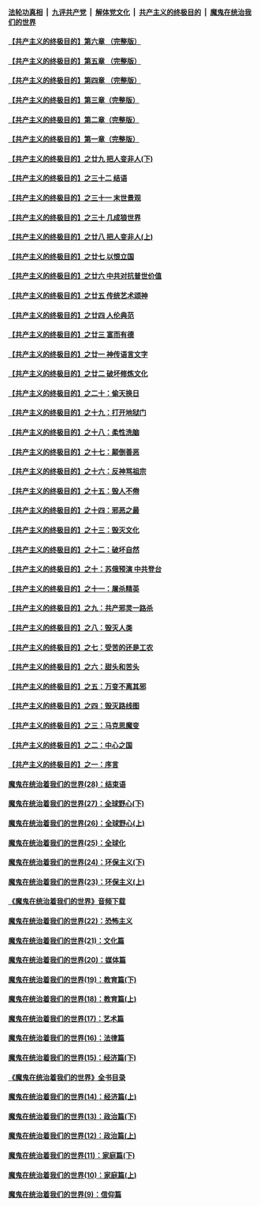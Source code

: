 

####  [法轮功真相](../../../../basic/blob/master/README.md?t=06191002) &nbsp;|&nbsp; [九评共产党](../../../../9ping.md/blob/master/README.md?t=06191002) &nbsp;|&nbsp; [解体党文化](../../../../jtdwh.md/blob/master/README.md?t=06191002)  &nbsp;|&nbsp; [共产主义的终极目的](../../../../gczydzjmd.md/blob/master/README.md?t=06191002) &nbsp;|&nbsp; [魔鬼在统治我们的世界](../../../../mgztzwmdsj.md/blob/master/README.md?t=06191002) 

#### [【共产主义的终极目的】第六章 （完整版）](../pages/nsc422/n11428913.md?t=06191002) 

#### [【共产主义的终极目的】第五章 （完整版）](../pages/nsc422/n11428912.md?t=06191002) 

#### [【共产主义的终极目的】第四章 （完整版）](../pages/nsc422/n11428907.md?t=06191002) 

#### [【共产主义的终极目的】第三章（完整版）](../pages/nsc422/n11428848.md?t=06191002) 

#### [【共产主义的终极目的】第二章（完整版）](../pages/nsc422/n11428831.md?t=06191002) 

#### [【共产主义的终极目的】第一章（完整版）](../pages/nsc422/n11417651.md?t=06191002) 

#### [【共产主义的终极目的】之廿九 把人变非人(下)](../pages/nsc422/n11344140.md?t=06191002) 

#### [【共产主义的终极目的】之三十二 结语](../pages/nsc422/n11360535.md?t=06191002) 

#### [【共产主义的终极目的】之三十一 末世景观](../pages/nsc422/n11351129.md?t=06191002) 

#### [【共产主义的终极目的】之三十 几成狼世界](../pages/nsc422/n11348280.md?t=06191002) 

#### [【共产主义的终极目的】之廿八 把人变非人(上)](../pages/nsc422/n11340492.md?t=06191002) 

#### [【共产主义的终极目的】之廿七 以恨立国](../pages/nsc422/n11336944.md?t=06191002) 

#### [【共产主义的终极目的】之廿六 中共对抗普世价值](../pages/nsc422/n11324785.md?t=06191002) 

#### [【共产主义的终极目的】之廿五 传统艺术颂神](../pages/nsc422/n11296396.md?t=06191002) 

#### [【共产主义的终极目的】之廿四 人伦典范](../pages/nsc422/n11296397.md?t=06191002) 

#### [【共产主义的终极目的】之廿三 富而有德](../pages/nsc422/n11283598.md?t=06191002) 

#### [【共产主义的终极目的】之廿一 神传语言文字](../pages/nsc422/n11263265.md?t=06191002) 

#### [【共产主义的终极目的】之廿二 破坏修炼文化](../pages/nsc422/n11245728.md?t=06191002) 

#### [【共产主义的终极目的】之二十：偷天换日](../pages/nsc422/n11238846.md?t=06191002) 

#### [【共产主义的终极目的】之十九：打开地狱门](../pages/nsc422/n11206376.md?t=06191002) 

#### [【共产主义的终极目的】之十八：柔性洗脑](../pages/nsc422/n11199994.md?t=06191002) 

#### [【共产主义的终极目的】之十七：颠倒善恶](../pages/nsc422/n11179782.md?t=06191002) 

#### [【共产主义的终极目的】之十六：反神骂祖宗](../pages/nsc422/n11166798.md?t=06191002) 

#### [【共产主义的终极目的】之十五：毁人不倦](../pages/nsc422/n11166792.md?t=06191002) 

#### [【共产主义的终极目的】之十四：邪恶之最](../pages/nsc422/n11150249.md?t=06191002) 

#### [【共产主义的终极目的】之十三：毁灭文化](../pages/nsc422/n11135227.md?t=06191002) 

#### [【共产主义的终极目的】之十二：破坏自然](../pages/nsc422/n11135214.md?t=06191002) 

#### [【共产主义的终极目的】之十：苏俄预演 中共登台](../pages/nsc422/n11118424.md?t=06191002) 

#### [【共产主义的终极目的】之十一：屠杀精英](../pages/nsc422/n11118442.md?t=06191002) 

#### [【共产主义的终极目的】之九：共产邪灵一路杀](../pages/nsc422/n11114139.md?t=06191002) 

#### [【共产主义的终极目的】之八：毁灭人类](../pages/nsc422/n11108503.md?t=06191002) 

#### [【共产主义的终极目的】之七：受苦的还是工农](../pages/nsc422/n11101809.md?t=06191002) 

#### [【共产主义的终极目的】之六：甜头和苦头](../pages/nsc422/n11096971.md?t=06191002) 

#### [【共产主义的终极目的】之五：万变不离其邪](../pages/nsc422/n11091285.md?t=06191002) 

#### [【共产主义的终极目的】之四：毁灭路线图](../pages/nsc422/n11086284.md?t=06191002) 

#### [【共产主义的终极目的】之三：马克思魔变](../pages/nsc422/n11061941.md?t=06191002) 

#### [【共产主义的终极目的】之二：中心之国](../pages/nsc422/n11047728.md?t=06191002) 

#### [【共产主义的终极目的】之一：序言](../pages/nsc422/n11086077.md?t=06191002) 

#### [魔鬼在统治着我们的世界(28)：结束语](../pages/nsc422/n10936246.md?t=06191002) 

#### [魔鬼在统治着我们的世界(27)：全球野心(下)](../pages/nsc422/n10928319.md?t=06191002) 

#### [魔鬼在统治着我们的世界(26)：全球野心(上)](../pages/nsc422/n10900318.md?t=06191002) 

#### [魔鬼在统治着我们的世界(25)：全球化](../pages/nsc422/n10788205.md?t=06191002) 

#### [魔鬼在统治着我们的世界(24)：环保主义(下)](../pages/nsc422/n10695307.md?t=06191002) 

#### [魔鬼在统治着我们的世界(23)：环保主义(上)](../pages/nsc422/n10688613.md?t=06191002) 

#### [《魔鬼在统治着我们的世界》音频下载](../pages/nsc422/n10635553.md?t=06191002) 

#### [魔鬼在统治着我们的世界(22)：恐怖主义](../pages/nsc422/n10614727.md?t=06191002) 

#### [魔鬼在统治着我们的世界(21)：文化篇](../pages/nsc422/n10597706.md?t=06191002) 

#### [魔鬼在统治着我们的世界(20)：媒体篇](../pages/nsc422/n10586579.md?t=06191002) 

#### [魔鬼在统治着我们的世界(19)：教育篇(下)](../pages/nsc422/n10564808.md?t=06191002) 

#### [魔鬼在统治着我们的世界(18)：教育篇(上)](../pages/nsc422/n10526970.md?t=06191002) 

#### [魔鬼在统治着我们的世界(17)：艺术篇](../pages/nsc422/n10499093.md?t=06191002) 

#### [魔鬼在统治着我们的世界(16)：法律篇](../pages/nsc422/n10485969.md?t=06191002) 

#### [魔鬼在统治着我们的世界(15)：经济篇(下)](../pages/nsc422/n10469975.md?t=06191002) 

#### [《魔鬼在统治着我们的世界》全书目录](../pages/nsc422/n10464261.md?t=06191002) 

#### [魔鬼在统治着我们的世界(14)：经济篇(上)](../pages/nsc422/n10457370.md?t=06191002) 

#### [魔鬼在统治着我们的世界(13)：政治篇(下)](../pages/nsc422/n10448270.md?t=06191002) 

#### [魔鬼在统治着我们的世界(12)：政治篇(上)](../pages/nsc422/n10444576.md?t=06191002) 

#### [魔鬼在统治着我们的世界(11)：家庭篇(下)](../pages/nsc422/n10440961.md?t=06191002) 

#### [魔鬼在统治着我们的世界(10)：家庭篇(上)](../pages/nsc422/n10435448.md?t=06191002) 

#### [魔鬼在统治着我们的世界(9)：信仰篇](../pages/nsc422/n10432159.md?t=06191002) 


